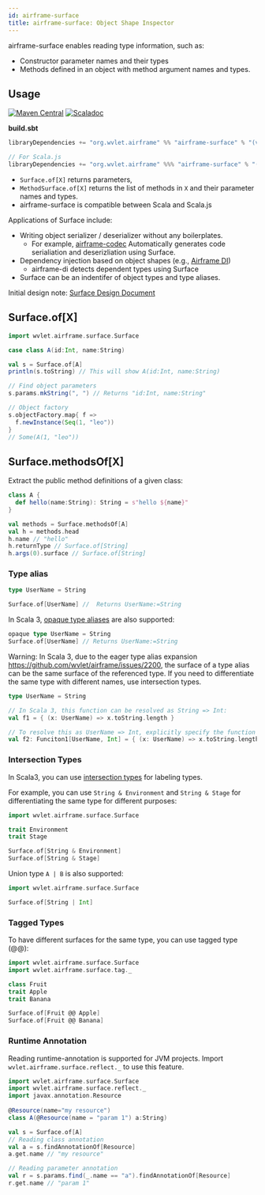```yaml
---
id: airframe-surface
title: airframe-surface: Object Shape Inspector
---
```


airframe-surface enables reading type information, such as:
- Constructor parameter names and their types
- Methods defined in an object with method argument names and types.

## Usage 

[![Maven Central](https://maven-badges.herokuapp.com/maven-central/org.wvlet.airframe/airframe-surface_2.12/badge.svg)](http://central.maven.org/maven2/org/wvlet/airframe/airframe-surface_2.12/)
[![Scaladoc](http://javadoc-badge.appspot.com/org.wvlet.airframe/airframe-surface_2.12.svg?label=scaladoc)](http://javadoc-badge.appspot.com/org.wvlet.airframe/airframe-surface_2.12)

**build.sbt**
```scala
libraryDependencies += "org.wvlet.airframe" %% "airframe-surface" % "(version)"

// For Scala.js
libraryDependencies += "org.wvlet.airframe" %%% "airframe-surface" % "(version)"
```

- `Surface.of[X]` returns parameters, 
- `MethodSurface.of[X]` returns the list of methods in `X` and their parameter names and types. 
- airframe-surface is compatible between Scala and Scala.js 


Applications of Surface include:
- Writing object serializer / deserializer without any boilerplates. 
  - For example, [airframe-codec](https://wvlet.org/airframe/docs/airframe-codec.html) Automatically generates code serialiation and deserizliation using Surface.
- Dependency injection based on object shapes (e.g., [Airframe DI](https://wvlet.org/airframe/docs/airframe.html))
  - airframe-di detects dependent types using Surface
- Surface can be an indentifer of object types and type aliases.


Initial design note: [Surface Design Document](https://docs.google.com/document/d/1U71rM6KmTaMWRdbA1MNL8MkMPi5ik4AIQyC7Er675-o/edit)


## Surface.of[X]

```scala
import wvlet.airframe.surface.Surface

case class A(id:Int, name:String)

val s = Surface.of[A]
println(s.toString) // This will show A(id:Int, name:String)

// Find object parameters
s.params.mkString(", ") // Returns "id:Int, name:String"

// Object factory
s.objectFactory.map{ f =>
  f.newInstance(Seq(1, "leo"))
}
// Some(A(1, "leo"))

```

## Surface.methodsOf[X]

Extract the public method definitions of a given class:

```scala
class A {
  def hello(name:String): String = s"hello ${name}"
}

val methods = Surface.methodsOf[A]
val h = methods.head
h.name // "hello"
h.returnType // Surface.of[String]
h.args(0).surface // Surface.of[String]
```

### Type alias

```scala
type UserName = String

Surface.of[UserName] //  Returns UserName:=String
```

In Scala 3, [opaque type aliases](https://docs.scala-lang.org/scala3/reference/other-new-features/opaques.html) are also supported:

```scala
opaque type UserName = String
Surface.of[UserName] // Returns UserName:=String
```

Warning: In Scala 3, due to the eager type alias expansion https://github.com/wvlet/airframe/issues/2200, the surface of a type alias can be the same surface of the referenced type. If you need to differentiate the same type with different names, use intersection types.

```scala
type UserName = String

// In Scala 3, this function can be resolved as String => Int:
val f1 = { (x: UserName) => x.toString.length }

// To resolve this as UserName => Int, explicitly specify the function type:
val f2: Funciton1[UserName, Int] = { (x: UserName) => x.toString.length }
```

### Intersection Types

In Scala3, you can use [intersection types](https://docs.scala-lang.org/scala3/reference/new-types/intersection-types.html) for labeling types.

For example, you can use `String & Environment` and `String & Stage` for differentiating the same type for different purposes:

```scala
import wvlet.airframe.surface.Surface

trait Environment
trait Stage

Surface.of[String & Environment]
Surface.of[String & Stage]
```

Union type `A | B` is also supported:
```scala
import wvlet.airframe.surface.Surface

Surface.of[String | Int]
```

### Tagged Types

To have different surfaces for the same type, you can use tagged type (@@):

```scala
import wvlet.airframe.surface.Surface
import wvlet.airframe.surface.tag._

class Fruit
trait Apple
trait Banana

Surface.of[Fruit @@ Apple]
Surface.of[Fruit @@ Banana]
```

### Runtime Annotation

Reading runtime-annotation is supported for JVM projects. Import `wvlet.airframe.surface.reflect._` to use this feature.

```scala
import wvlet.airframe.surface.Surface
import wvlet.airframe.surface.reflect._
import javax.annotation.Resource
 
@Resource(name="my resource")
class A(@Resource(name = "param 1") a:String)

val s = Surface.of[A]
// Reading class annotation
val a = s.findAnnotationOf[Resource]
a.get.name // "my resource"

// Reading parameter annotation
val r = s.params.find(_.name == "a").findAnnotationOf[Resource]
r.get.name // "param 1"

```

